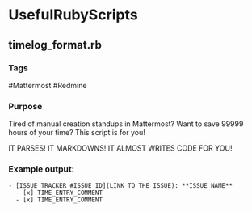 # UsefulRubyScripts

## timelog_format.rb

### Tags

\#Mattermost \#Redmine

### Purpose

Tired of manual creation standups in Mattermost? Want to save 99999 hours of your time? This script is for you!

IT PARSES! IT MARKDOWNS! IT ALMOST WRITES CODE FOR YOU!

### Example output:

```
- [ISSUE_TRACKER #ISSUE_ID](LINK_TO_THE_ISSUE): **ISSUE_NAME**
  - [x] TIME_ENTRY_COMMENT
  - [x] TIME_ENTRY_COMMENT
```
